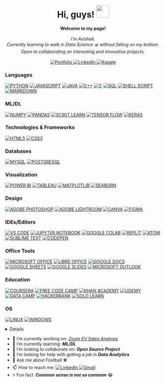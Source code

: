 <h1 align="center">Hi, guys! <img src="https://media.tenor.com/Wx9IEmZZXSoAAAAi/hi.gif" width="40px" /></h1>
<p align="center">
    <b>Welcome to my page!</b><br><br>
    <i>
        I'm Avishek.<br>
        Currently learning to walk in Data Science 📊 without falling on my bottom.<br>
        Open to collaborating on interesting and innovative projects.<br>
    </i><br>
    <a href="https://avishek-choudhary.github.io/portfolio.html">    
        <img src="https://img.shields.io/badge/Portfolio-black?style=flat-square&logo=rss" alt="Portfolio">
    </a>
    <a href="https://www.linkedin.com/in/avishek-choudhary">
        <img src="https://img.shields.io/badge/LinkedIn-black?style=flat-square&logo=linkedin&logoColor=blue" alt="LinkedIn">
    </a>
    <a href="https://www.kaggle.com/avishekc09">
        <img src="https://img.shields.io/badge/Kaggle-black?style=flat-square&logo=kaggle" alt="Kaggle">
    </a><br>
      <!--<img src="https://komarev.com/ghpvc/?username=avishek09 &label=Profile%20views&color=0e75b6&style=flat" alt="Avishek'sProfileViews">-->
</p>

### Languages
[![PYTHON](https://img.shields.io/badge/Python-black?style=for-the-badge&logo=python)](https://github.com/avishek09)
[![JAVASCRIPT](https://img.shields.io/badge/JavaScript-black?style=for-the-badge&logo=javascript)](https://github.com/avishek09)
[![JAVA](https://img.shields.io/badge/Java-black?style=for-the-badge&logo=openjdk)](https://github.com/avishek09)
[![C++](https://img.shields.io/badge/C++-black?style=for-the-badge&logo=cplusplus)](https://github.com/avishek09)
[![C](https://img.shields.io/badge/C-black?style=for-the-badge&logo=c)](https://github.com/avishek09)
[![SQL](https://custom-icon-badges.demolab.com/badge/SQL-black?style=for-the-badge&logo=database)](https://github.com/avishek09)
[![SHELL SCRIPT](https://img.shields.io/badge/Shell_Script-black?style=for-the-badge&logo=gnu-bash)](https://github.com/avishek09)
[![MARKDOWN](https://img.shields.io/badge/Markdown-%23000000.svg?style=for-the-badge&logo=markdown)](https://github.com/avishek09)

### ML/DL
[![NUMPY](https://img.shields.io/badge/Numpy-black?style=for-the-badge&logo=numpy)](https://github.com/avishek09)
[![PANDAS](https://img.shields.io/badge/Pandas-black?style=for-the-badge&logo=pandas)](https://github.com/avishek09)
[![SCIKIT LEARN](https://custom-icon-badges.demolab.com/badge/Scikit_Learn-black?style=for-the-badge&logo=scikit)](https://github.com/avishek09)
[![TENSOR FLOW](https://img.shields.io/badge/TensorFlow-black?style=for-the-badge&logo=tensorflow)](https://github.com/avishek09)
[![KERAS](https://img.shields.io/badge/Keras-black?style=for-the-badge&logo=keras)](https://github.com/avishek09)

### Technologies & Frameworks
[![HTML5](https://img.shields.io/badge/HTML5-black?style=for-the-badge&logo=html5)](https://github.com/avishek09)
[![CSS3](https://img.shields.io/badge/CSS3-black?style=for-the-badge&logo=css3)](https://github.com/avishek09)

### Databases
[![MYSQL](https://img.shields.io/badge/MySQL-black?style=for-the-badge&logo=mysql)](https://github.com/avishek09)
[![POSTGRESQL](https://img.shields.io/badge/PostgreSQL-black?style=for-the-badge&logo=postgresql)](https://github.com/avishek09)

### Visualization
[![POWER BI](https://img.shields.io/badge/Power_BI-black?style=for-the-badge&logo=powerbi)](https://github.com/avishek09)
[![TABLEAU](https://custom-icon-badges.demolab.com/badge/Tableau-black?style=for-the-badge&logo=tableaulogo)](https://github.com/avishek09)
[![MATPLOTLIB](https://custom-icon-badges.demolab.com/badge/Matplotlib-black?style=for-the-badge&logo=matplotlib)](https://github.com/avishek09)
[![SEABORN](https://custom-icon-badges.demolab.com/badge/Seaborn-black?style=for-the-badge&logo=seaborn)](https://github.com/avishek09)

### Design
[![ADOBE PHOTOSHOP](https://img.shields.io/badge/Adobe_Photoshop-black?style=for-the-badge&logo=Adobe%20Photoshop)](https://github.com/avishek09)
[![ADOBE LIGHTROOM](https://img.shields.io/badge/Adobe_Lightroom-black?style=for-the-badge&logo=Adobe%20Lightroom)](https://github.com/avishek09)
[![CANVA](https://img.shields.io/badge/Canva-black?&style=for-the-badge&logo=Canva)](https://github.com/avishek09)
[![FIGMA](https://img.shields.io/badge/Figma-black?style=for-the-badge&logo=figma)](https://github.com/avishek09)

### IDEs/Editors
[![VS CODE](https://img.shields.io/badge/VS_Code-black?style=for-the-badge&logo=visual%20studio%20code&logoColor=blue)](https://github.com/avishek09)
[![JUPYTER NOTEBOOK](https://img.shields.io/badge/Jupyter-black?&style=for-the-badge&logo=Jupyter)](https://github.com/avishek09)
[![GOOGLE COLAB](https://img.shields.io/badge/Google_Colab-black?&style=for-the-badge&logo=Google-Colab)](https://github.com/avishek09)
[![REPLIT](https://img.shields.io/badge/Replit-black?style=for-the-badge&logo=Replit)](https://github.com/avishek09)
[![ATOM](https://img.shields.io/badge/Atom-black?style=for-the-badge&logo=atom)](https://github.com/avishek09)
[![SUBLIME TEXT](https://img.shields.io/badge/Sublime_Text-black?style=for-the-badge&logo=sublime-text)](https://github.com/avishek09)
[![CODEPEN](https://img.shields.io/badge/Codepen-black?style=for-the-badge&logo=codepen)](https://github.com/avishek09)

### Office Tools
[![MICROSOFT OFFICE](https://img.shields.io/badge/Microsoft_Office-black?style=for-the-badge&logo=microsoft%20office&logoColor=ff8000)](https://github.com/avishek09)
[![LIBRE OFFICE](https://img.shields.io/badge/Libre_Office-black?style=for-the-badge&logo=libreoffice)](https://github.com/avishek09)
[![GOOGLE DOCS](https://custom-icon-badges.demolab.com/badge/Google_Docs-black?style=for-the-badge&logo=google--docs)](https://github.com/avishek09)
[![GOOGLE SHEETS](https://img.shields.io/badge/Google_Sheets-black?style=for-the-badge&logo=google%20sheets)](https://github.com/avishek09)
[![GOOGLE SLIDES](https://custom-icon-badges.demolab.com/badge/Google_Slides-black?style=for-the-badge&logo=googleslides)](https://github.com/avishek09)
[![MICROSOFT OUTLOOK](https://img.shields.io/badge/Microsoft_Outlook-black?style=for-the-badge&logo=microsoftoutlook&logoColor=blue)](https://github.com/avishek09)

### Education
[![COURSERA](https://img.shields.io/badge/Coursera-black?style=for-the-badge&logo=Coursera&logoColor=blue)](https://github.com/avishek09)
[![FREE CODE CAMP](https://img.shields.io/badge/free_Code_Camp-black?style=for-the-badge&logo=freecodecamp)](https://github.com/avishek09)
[![KHAN ACADEMY](https://img.shields.io/badge/Khan_Academy-black?style=for-the-badge&logo=khanacademy)](https://github.com/avishek09)
[![UDEMY](https://img.shields.io/badge/Udemy-black?style=for-the-badge&logo=udemy)](https://github.com/avishek09)
[![DATA CAMP](https://img.shields.io/badge/data_camp-black?style=for-the-badge&logo=datacamp)](https://github.com/avishek09)
[![HACKERRANK](https://img.shields.io/badge/Hackerrank-black?style=for-the-badge&logo=hackerrank)](https://github.com/avishek09)
[![SOLO LEARN](https://img.shields.io/badge/Sololearn-black?style=for-the-badge&logo=sololearn)](https://github.com/avishek09)

### OS
[![LINUX](https://img.shields.io/badge/Linux-black?style=for-the-badge&logo=Linux)](https://github.com/avishek09)
[![WINDOWS](https://img.shields.io/badge/Windows-black?style=for-the-badge&logo=windows&logoColor=blue)](https://github.com/avishek09)

<details>
<p align="center">
  <a href="https://github.com/avishek-choudhary">
    <img src="http://github-profile-summary-cards.vercel.app/api/cards/profile-details?username=avishek-choudhary&theme=transparent" />
  </a>
</br>
  <a href="https://github.com/avishek-choudhary">
    <img src="https://github-readme-streak-stats.herokuapp.com/?username=avishek-choudhary&hide_border=true&card_width=338&theme=transparent" />
  </a>
  <a href="https://github.com/avishek-choudhary">
    <img src="http://github-profile-summary-cards.vercel.app/api/cards/stats?username=avishek-choudhary&theme=transparent" />
  </a>
    </br>
  <a href="https://github.com/avishek-choudhary">
    <img src="https://github-readme-stats.vercel.app/api/top-langs?username=avishek-choudhary&show_icons=true&layout=donut&langs_count=8&html_color=orange&sql_color=blue&hide=&theme=transparent&hide_border=true&card_width=338&size_weight=0.5&count_weight=0.5" />
  </a>
</p>
</details>

- 🔭 I’m currently working on: <i><a href="https://github.com/avishek-choudhary/Zoom-Electric">Zoom EV Sales Analysis</a></i>
- 🌱 I’m currently learning: <b><i>ML/DL</i></b> 
- 👯 I’m looking to collaborate on: <b><i>Open Source Project</i></b>
- 🤔 I’m looking for help with getting a job in <b><i>Data Analytics</i></b>
- 💬 Ask me about Football ⚽ 
- 📫 How to reach me: <a href="https://www.linkedin.com/in/avishek-choudhary">
        <img src="https://img.shields.io/badge/LinkedIn-blue?style=flat-square&logo=linkedin" alt="LinkedIn">
    </a>
    <!--<a href="https://mail.google.com/mail/u/0/avishekchoudhary.09" target="_blank">
    <img src="https://img.shields.io/static/v1?message=Gmail&logo=gmail&label=&color=D14836&logoColor=white&labelColor=&style=plastic" height="20" alt="gmail logo"/>-->
    <a href="https://mail.google.com/mail/u/0/avishekchoudhary.09" target="_blank">
        <img src="https://img.shields.io/badge/Gmail-D14836?style=flat-square&logo=gmail&logoColor=white" alt="Gmail">
    </a>
- ⚡ Fun fact: <strong><i>Common sense is not so common</i></strong> 😂


<!-- ### Hi there 👋 -->

<!--
**avishek09/avishek09** is a ✨ _special_ ✨ repository because its `README.md` (this file) appears on your GitHub profile.

Here are some ideas to get you started:

- 🔭 I’m currently working on ...
- 🌱 I’m currently learning ...
- 👯 I’m looking to collaborate on ...
- 🤔 I’m looking for help with ...
- 💬 Ask me about ...
- 📫 How to reach me: ...
- 😄 Pronouns: ...
- ⚡ Fun fact: ...
-->
